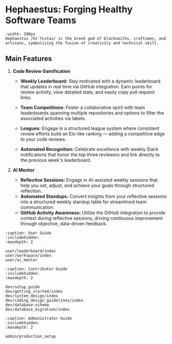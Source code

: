 # Hephaestus: Forging Healthy Software Teams

```{figure} ./images/agile_hephaestus.png
:width: 200px
Hephaestus /hɪˈfɛstəs/ is the Greek god of blacksmiths, craftsmen, and artisans, symbolizing the fusion of creativity and technical skill.
```

## Main Features

1. **Code Review Gamification**
    - **Weekly Leaderboard:** Stay motivated with a dynamic leaderboard that updates in real time via GitHub integration. Earn points for review activity, view detailed stats, and easily copy pull request links.

    - **Team Competitions:** Foster a collaborative spirit with team leaderboards spanning multiple repositories and options to filter the associated activities via labels.

    - **Leagues:** Engage in a structured league system where consistent review efforts build an Elo-like ranking — adding a competitive edge to your code reviews.

    - **Automated Recognition:** Celebrate excellence with weekly Slack notifications that honor the top three reviewers and link directly to the previous week's leaderboard.

2. **AI Mentor**
    - **Reflective Sessions:** Engage in AI-assisted weekly sessions that help you set, adjust, and achieve your goals through structured reflection.
    - **Automated Standups:** Convert insights from your reflective sessions into a structured weekly standup table for streamlined team communication.
    - **GitHub Activity Awareness:** Utilize the GitHub integration to provide context during reflective sessions, driving continuous improvement through objective, data-driven feedback.

```{toctree}
:caption: User Guide
:includehidden:
:maxdepth: 2

user/leaderboard/index
user/workspace/index
user/ai_mentor

```

```{toctree}
:caption: Contributor Guide
:includehidden:
:maxdepth: 2

dev/setup_guide
dev/getting_started/index
dev/system_design/index
dev/coding_design_guidelines/index
dev/database-schema
dev/database_migration/index
```

```{toctree}
:caption: Administrator Guide
:includehidden:
:maxdepth: 2

admin/production_setup
```
